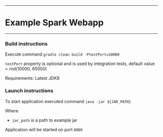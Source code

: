___
# Example Spark Webapp
___
### Build instructions
Execute command `gradle clean build -PtestPort=10000`

`testPort` property is optional and is used by integration tests, default value = rnd(10000, 65000) 

Requirements: Latest JDK8 

### Launch instructions
To start application executed command `java -jar ${JAR_PATH}`

Where 
- `jar_path` is a path to example jar

Application will be started on port `8080`

